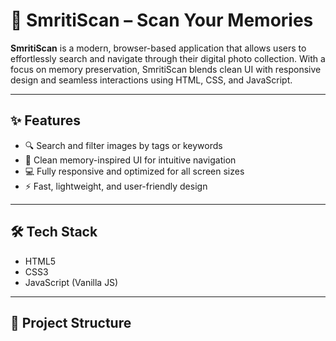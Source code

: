 # 📸 SmritiScan – Scan Your Memories

**SmritiScan** is a modern, browser-based application that allows users to effortlessly search and navigate through their digital photo collection. With a focus on memory preservation, SmritiScan blends clean UI with responsive design and seamless interactions using HTML, CSS, and JavaScript.

---

## ✨ Features

- 🔍 Search and filter images by tags or keywords  
- 🧠 Clean memory-inspired UI for intuitive navigation  
- 💻 Fully responsive and optimized for all screen sizes  
- ⚡ Fast, lightweight, and user-friendly design

---

## 🛠 Tech Stack

- HTML5  
- CSS3  
- JavaScript (Vanilla JS)

---

## 📂 Project Structure


